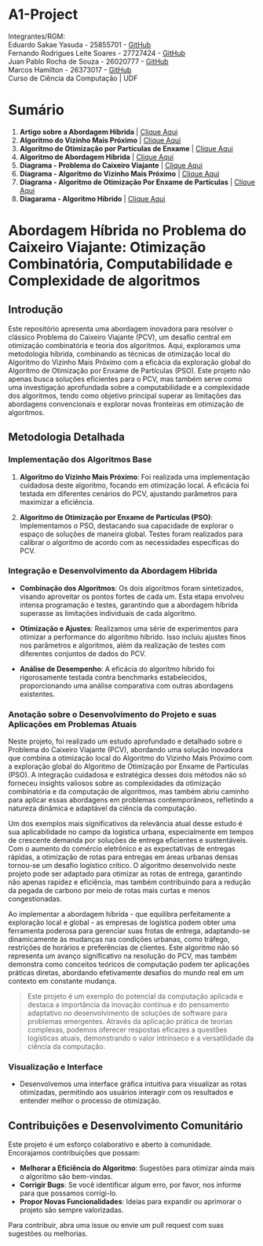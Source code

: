 # A1-Project
Integrantes/RGM: 
</br>Eduardo Sakae Yasuda - 25855701 - [GitHub](https://github.com/sakaeyasuda)
</br>Fernando Rodrigues Leite Soares - 27727424 - [GitHub](https://github.com/fernandorls)
</br>Juan Pablo Rocha de Souza - 26020777 - [GitHub](https://github.com/juanjprs)
</br>Marcos Hamilton - 26373017 - [GitHub](https://github.com/marcos-hbm)
</br>Curso de Ciência da Computação | UDF

# Sumário
1. **Artigo sobre a Abordagem Híbrida** | [Clique Aqui](https://github.com/SakaeYasuda/A1-Project/blob/main/Documenta%C3%A7%C3%A3o/ArtigoAlgoritmoHibrido.pdf)
2. **Algoritmo do Vizinho Mais Próximo** | [Clique Aqui](https://github.com/SakaeYasuda/A1-Project/blob/main/Documenta%C3%A7%C3%A3o/ArtigoAlgoritmoHibrido.pdf)
3. **Algoritmo de Otimização por Partículas de Enxame** | [Clique Aqui](https://github.com/SakaeYasuda/A1-Project/blob/main/Algoritmos/PSO/Otimizacao_PSO.ipynb)
4. **Algoritmo de Abordagem Híbrida** | [Clique Aqui](https://github.com/SakaeYasuda/A1-Project/blob/main/Algoritmos/Otimizacao_PSO.ipynb)
5. **Diagrama - Problema do Caixeiro Viajante** | [Clique Aqui](https://github.com/SakaeYasuda/A1-Project/blob/main/Diagramas/Problema%20do%20Caixeiro%20Viajante.png)
6. **Diagrama - Algoritmo do Vizinho Mais Próximo** | [Clique Aqui](https://github.com/SakaeYasuda/A1-Project/blob/main/Diagramas/Algoritmo%20do%20Vizinho%20Mais%20Pr%C3%B3ximo.png)
7. **Diagrama - Algoritmo de Otimização Por Enxame de Partículas** | [Clique Aqui](https://github.com/SakaeYasuda/A1-Project/blob/main/Diagramas/Algoritmo%20de%20Otimiza%C3%A7%C3%A3o%20por%20Enxame%20de%20Part%C3%ADculas.png)
8. **Diagarama - Algoritmo Híbrido** | [Clique Aqui](https://github.com/SakaeYasuda/A1-Project/blob/main/Diagramas/Algoritmo%20H%C3%ADbrido%20para%20o%20Problema%20do%20Caixeiro%20Viajante.png)


# Abordagem Híbrida no Problema do Caixeiro Viajante: Otimização Combinatória, Computabilidade e Complexidade de algoritmos

## Introdução

  Este repositório apresenta uma abordagem inovadora para resolver o clássico Problema do Caixeiro Viajante (PCV), um desafio central em otimização combinatória e teoria dos algoritmos. Aqui, exploramos uma metodologia híbrida, combinando as técnicas de otimização local do Algoritmo do Vizinho Mais Próximo com a eficácia da exploração global do Algoritmo de Otimização por Enxame de Partículas (PSO). Este projeto não apenas busca soluções eficientes para o PCV, mas também serve como uma investigação aprofundada sobre a computabilidade e a complexidade dos algoritmos, tendo como objetivo principal superar as limitações das abordagens convencionais e explorar novas fronteiras em otimização de algoritmos.

## Metodologia Detalhada

### Implementação dos Algoritmos Base

1. **Algoritmo do Vizinho Mais Próximo**: Foi realizada uma implementação cuidadosa deste algoritmo, focando em otimização local. A eficácia foi testada em diferentes cenários do PCV, ajustando parâmetros para maximizar a eficiência.

2. **Algoritmo de Otimização por Enxame de Partículas (PSO)**: Implementamos o PSO, destacando sua capacidade de explorar o espaço de soluções de maneira global. Testes foram realizados para calibrar o algoritmo de acordo com as necessidades específicas do PCV.

### Integração e Desenvolvimento da Abordagem Híbrida

- **Combinação dos Algoritmos**: Os dois algoritmos foram sintetizados, visando aproveitar os pontos fortes de cada um. Esta etapa envolveu intensa programação e testes, garantindo que a abordagem híbrida superasse as limitações individuais de cada algoritmo.

- **Otimização e Ajustes**: Realizamos uma série de experimentos para otimizar a performance do algoritmo híbrido. Isso incluiu ajustes finos nos parâmetros e algoritmos, além da realização de testes com diferentes conjuntos de dados do PCV.

- **Análise de Desempenho**: A eficácia do algoritmo híbrido foi rigorosamente testada contra benchmarks estabelecidos, proporcionando uma análise comparativa com outras abordagens existentes.

### Anotação sobre o Desenvolvimento do Projeto e suas Aplicações em Problemas Atuais

 Neste projeto, foi realizado um estudo aprofundado e detalhado sobre o Problema do Caixeiro Viajante (PCV), abordando uma solução inovadora que combina a otimização local do Algoritmo do Vizinho Mais Próximo com a exploração global do Algoritmo de Otimização por Enxame de Partículas (PSO). A integração cuidadosa e estratégica desses dois métodos não só forneceu insights valiosos sobre as complexidades da otimização combinatória e da computação de algoritmos, mas também abriu caminho para aplicar essas abordagens em problemas contemporâneos, refletindo a natureza dinâmica e adaptável da ciência da computação.

Um dos exemplos mais significativos da relevância atual desse estudo é sua aplicabilidade no campo da logística urbana, especialmente em tempos de crescente demanda por soluções de entrega eficientes e sustentáveis. Com o aumento do comércio eletrônico e as expectativas de entregas rápidas, a otimização de rotas para entregas em áreas urbanas densas tornou-se um desafio logístico crítico. O algoritmo desenvolvido neste projeto pode ser adaptado para otimizar as rotas de entrega, garantindo não apenas rapidez e eficiência, mas também contribuindo para a redução da pegada de carbono por meio de rotas mais curtas e menos congestionadas.

Ao implementar a abordagem híbrida - que equilibra perfeitamente a exploração local e global - as empresas de logística podem obter uma ferramenta poderosa para gerenciar suas frotas de entrega, adaptando-se dinamicamente às mudanças nas condições urbanas, como tráfego, restrições de horários e preferências de clientes. Este algoritmo não só representa um avanço significativo na resolução do PCV, mas também demonstra como conceitos teóricos de computação podem ter aplicações práticas diretas, abordando efetivamente desafios do mundo real em um contexto em constante mudança.

>Este projeto é um exemplo do potencial da computação aplicada e destaca a importância da inovação contínua e do pensamento adaptativo no desenvolvimento de soluções de software para problemas emergentes. Através da aplicação prática de teorias complexas, podemos oferecer respostas eficazes a questões logísticas atuais, demonstrando o valor intrínseco e a versatilidade da ciência da computação.

### Visualização e Interface

- Desenvolvemos uma interface gráfica intuitiva para visualizar as rotas otimizadas, permitindo aos usuários interagir com os resultados e entender melhor o processo de otimização.

## Contribuições e Desenvolvimento Comunitário

Este projeto é um esforço colaborativo e aberto à comunidade. Encorajamos contribuições que possam:

- **Melhorar a Eficiência do Algoritmo**: Sugestões para otimizar ainda mais o algoritmo são bem-vindas.
- **Corrigir Bugs**: Se você identificar algum erro, por favor, nos informe para que possamos corrigi-lo.
- **Propor Novas Funcionalidades**: Ideias para expandir ou aprimorar o projeto são sempre valorizadas.

Para contribuir, abra uma issue ou envie um pull request com suas sugestões ou melhorias.
